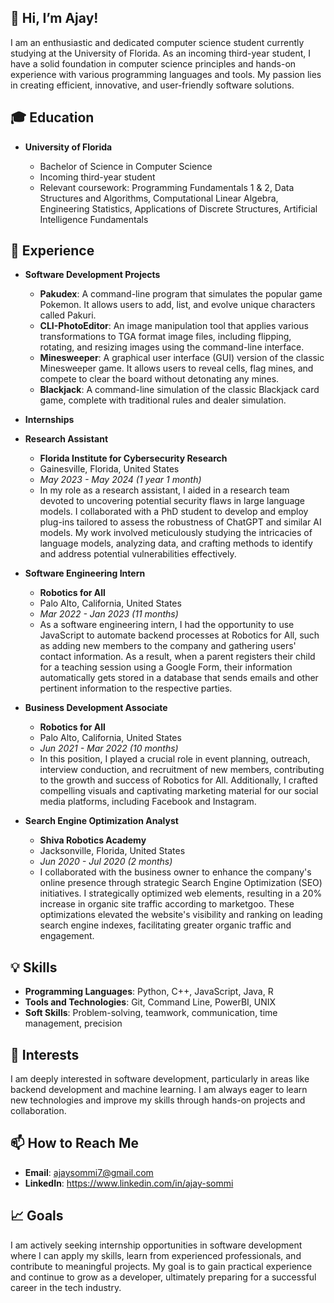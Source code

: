 ## 👋 Hi, I’m Ajay!

I am an enthusiastic and dedicated computer science student currently studying at the University of Florida. As an incoming third-year student, I have a solid foundation in computer science principles and hands-on experience with various programming languages and tools. My passion lies in creating efficient, innovative, and user-friendly software solutions.

## 🎓 Education

- **University of Florida**

  - Bachelor of Science in Computer Science
  - Incoming third-year student
  - Relevant coursework: Programming Fundamentals 1 & 2, Data Structures and Algorithms, Computational Linear Algebra, Engineering Statistics, Applications of Discrete Structures, Artificial Intelligence Fundamentals

## 💼 Experience

- **Software Development Projects**
  - **Pakudex**: A command-line program that simulates the popular game Pokemon. It allows users to add, list, and evolve unique characters called Pakuri.
  - **CLI-PhotoEditor**: An image manipulation tool that applies various transformations to TGA format image files, including flipping, rotating, and resizing images using the command-line interface.
  - **Minesweeper**: A graphical user interface (GUI) version of the classic Minesweeper game. It allows users to reveal cells, flag mines, and compete to clear the board without detonating any mines.
  - **Blackjack**: A command-line simulation of the classic Blackjack card game, complete with traditional rules and dealer simulation.

- **Internships**
- **Research Assistant**
  - **Florida Institute for Cybersecurity Research**
  - Gainesville, Florida, United States
  - *May 2023 - May 2024 (1 year 1 month)*
  - In my role as a research assistant, I aided in a research team devoted to uncovering potential security flaws in large language models. I collaborated with a PhD student to develop and employ plug-ins tailored to assess the robustness of ChatGPT and similar AI models. My work involved meticulously studying the intricacies of language models, analyzing data, and crafting methods to identify and address potential vulnerabilities effectively.

- **Software Engineering Intern**
  - **Robotics for All**
  - Palo Alto, California, United States
  - *Mar 2022 - Jan 2023 (11 months)*
  - As a software engineering intern, I had the opportunity to use JavaScript to automate backend processes at Robotics for All, such as adding new members to the company and gathering users' contact information. As a result, when a parent registers their child for a teaching session using a Google Form, their information automatically gets stored in a database that sends emails and other pertinent information to the respective parties.

- **Business Development Associate**
  - **Robotics for All**
  - Palo Alto, California, United States
  - *Jun 2021 - Mar 2022 (10 months)*
  - In this position, I played a crucial role in event planning, outreach, interview conduction, and recruitment of new members, contributing to the growth and success of Robotics for All. Additionally, I crafted compelling visuals and captivating marketing material for our social media platforms, including Facebook and Instagram.

- **Search Engine Optimization Analyst**
  - **Shiva Robotics Academy**
  - Jacksonville, Florida, United States
  - *Jun 2020 - Jul 2020 (2 months)*
  - I collaborated with the business owner to enhance the company's online presence through strategic Search Engine Optimization (SEO) initiatives. I strategically optimized web elements, resulting in a 20% increase in organic site traffic according to marketgoo. These optimizations elevated the website's visibility and ranking on leading search engine indexes, facilitating greater organic traffic and engagement.


## 💡 Skills

- **Programming Languages**: Python, C++, JavaScript, Java, R
- **Tools and Technologies**: Git, Command Line, PowerBI, UNIX 
- **Soft Skills**: Problem-solving, teamwork, communication, time management, precision

## 👀 Interests

I am deeply interested in software development, particularly in areas like backend development and machine learning. I am always eager to learn new technologies and improve my skills through hands-on projects and collaboration.

## 📫 How to Reach Me

- **Email**: [ajaysommi7@gmail.com](mailto:ajaysommi7@gmail.com)
- **LinkedIn**: https://www.linkedin.com/in/ajay-sommi

## 📈 Goals

I am actively seeking internship opportunities in software development where I can apply my skills, learn from experienced professionals, and contribute to meaningful projects. My goal is to gain practical experience and continue to grow as a developer, ultimately preparing for a successful career in the tech industry.
  
<!---
ajaysommi/ajaysommi is a ✨ special ✨ repository because its `README.md` (this file) appears on your GitHub profile.
You can click the Preview link to take a look at your changes.
--->

